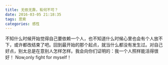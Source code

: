 ```yaml
---
title: 无依无靠，有何不可？
date: 2016-03-05 21:18:35
tags: 思索
categories: 感性
---
```

不知什么时候开始觉得自己要依赖一个人，也不知道什么时候心里也会有个人放不下，或许都改结束了吧。回到最开始的那个起点，就当什么都没有发生过。对自己好点，别太总是在意别人怎样怎样。我会向你们证明的：我一个人照样能活得很好！
Now,only fight for myself！
